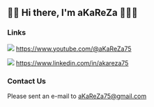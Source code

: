 ## 👋🏽 Hi there, I'm aKaReZa 👨🏽‍💻


### Links

[![](https://img.shields.io/badge/You-Tube-red)](https://www.youtube.com/@aKaReZa75) <https://www.youtube.com/@aKaReZa75>

[![](https://img.shields.io/badge/Linked-in-white)](https://www.linkedin.com/in/akareza75) <https://www.linkedin.com/in/akareza75>

### Contact Us
Please sent an e-mail to aKaReZa75@gmail.com
